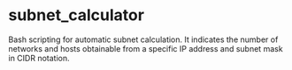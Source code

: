 # subnet_calculator
Bash scripting for automatic subnet calculation. It indicates the number of networks and hosts obtainable from a specific IP address and subnet mask in CIDR notation. 
